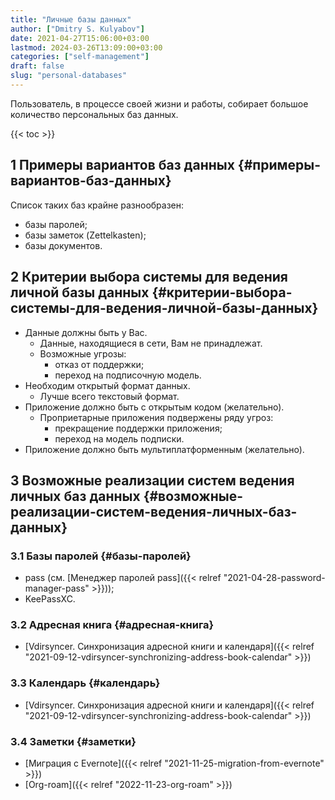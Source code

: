 ```yaml
---
title: "Личные базы данных"
author: ["Dmitry S. Kulyabov"]
date: 2021-04-27T15:06:00+03:00
lastmod: 2024-03-26T13:09:00+03:00
categories: ["self-management"]
draft: false
slug: "personal-databases"
---
```


Пользователь, в процессе своей жизни и работы, собирает большое количество персональных баз данных.

<!--more-->

{{< toc >}}


## <span class="section-num">1</span> Примеры вариантов баз данных {#примеры-вариантов-баз-данных}

Список таких баз крайне разнообразен:

-   базы паролей;
-   базы заметок (Zettelkasten);
-   базы документов.


## <span class="section-num">2</span> Критерии выбора системы для ведения личной базы данных {#критерии-выбора-системы-для-ведения-личной-базы-данных}

-   Данные должны быть у Вас.
    -   Данные, находящиеся в сети, Вам не принадлежат.
    -   Возможные угрозы:
        -   отказ от поддержки;
        -   переход на подписочную модель.
-   Необходим открытый формат данных.
    -   Лучше всего текстовый формат.
-   Приложение должно быть с открытым кодом (желательно).
    -   Проприетарные приложения подвержены ряду угроз:
        -   прекращение поддержки приложения;
        -   переход на модель подписки.
-   Приложение должно быть мультиплатформенным (желательно).


## <span class="section-num">3</span> Возможные реализации систем ведения личных баз данных {#возможные-реализации-систем-ведения-личных-баз-данных}


### <span class="section-num">3.1</span> Базы паролей {#базы-паролей}

-   pass (см. [Менеджер паролей pass]({{< relref "2021-04-28-password-manager-pass" >}}));
-   KeePassXC.


### <span class="section-num">3.2</span> Адресная книга {#адресная-книга}

-   [Vdirsyncer. Синхронизация адресной книги и календаря]({{< relref "2021-09-12-vdirsyncer-synchronizing-address-book-calendar" >}})


### <span class="section-num">3.3</span> Календарь {#календарь}

-   [Vdirsyncer. Синхронизация адресной книги и календаря]({{< relref "2021-09-12-vdirsyncer-synchronizing-address-book-calendar" >}})


### <span class="section-num">3.4</span> Заметки {#заметки}

-   [Миграция с Evernote]({{< relref "2021-11-25-migration-from-evernote" >}})
-   [Org-roam]({{< relref "2022-11-23-org-roam" >}})
